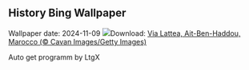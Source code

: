 ## History Bing Wallpaper
Wallpaper date: 2024-11-09
![](https://www.bing.com/th?id=OHR.MoroccoMilkyWay_IT-IT3578962903_UHD.jpg&w=1000)Download: [Via Lattea, Ait-Ben-Haddou, Marocco (© Cavan Images/Getty Images)](https://www.bing.com/th?id=OHR.MoroccoMilkyWay_IT-IT3578962903_UHD.jpg)

Auto get programm by LtgX

